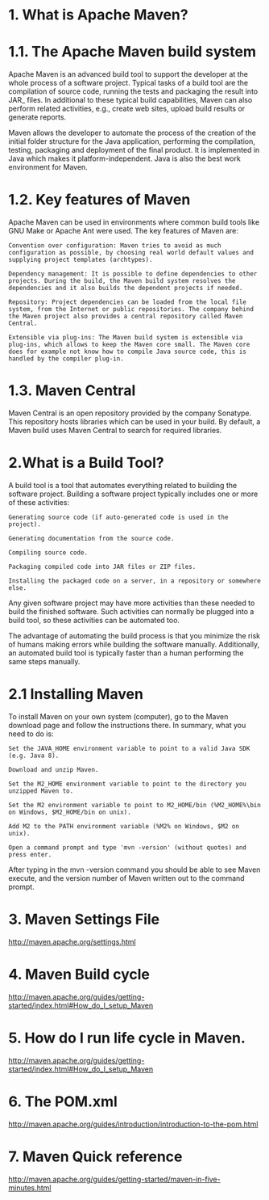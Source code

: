 
# 1. What is Apache Maven?

# 1.1. The Apache Maven build system



Apache Maven is an advanced build tool to support the developer at the whole process of a software project. Typical tasks of a build tool are the compilation of source code, running the tests and packaging the result into JAR_ files. In additional to these typical build capabilities, Maven can also perform related activities, e.g., create web sites, upload build results or generate reports.

Maven allows the developer to automate the process of the creation of the initial folder structure for the Java application, performing the compilation, testing, packaging and deployment of the final product. It is implemented in Java which makes it platform-independent. Java is also the best work environment for Maven.

# 1.2. Key features of Maven

Apache Maven can be used in environments where common build tools like GNU Make or Apache Ant were used. The key features of Maven are:

    Convention over configuration: Maven tries to avoid as much configuration as possible, by choosing real world default values and supplying project templates (archtypes).

    Dependency management: It is possible to define dependencies to other projects. During the build, the Maven build system resolves the dependencies and it also builds the dependent projects if needed.

    Repository: Project dependencies can be loaded from the local file system, from the Internet or public repositories. The company behind the Maven project also provides a central repository called Maven Central.

    Extensible via plug-ins: The Maven build system is extensible via plug-ins, which allows to keep the Maven core small. The Maven core does for example not know how to compile Java source code, this is handled by the compiler plug-in.

# 1.3. Maven Central

Maven Central is an open repository provided by the company Sonatype. This repository hosts libraries which can be used in your build. By default, a Maven build uses Maven Central to search for required libraries.


# 2.What is a Build Tool?

A build tool is a tool that automates everything related to building the software project. Building a software project typically includes one or more of these activities:

    Generating source code (if auto-generated code is used in the project).
    
    Generating documentation from the source code.
    
    Compiling source code.
    
    Packaging compiled code into JAR files or ZIP files.
    
    Installing the packaged code on a server, in a repository or somewhere else.

Any given software project may have more activities than these needed to build the finished software. Such activities can normally be plugged into a build tool, so these activities can be automated too.

The advantage of automating the build process is that you minimize the risk of humans making errors while building the software manually. Additionally, an automated build tool is typically faster than a human performing the same steps manually.

# 2.1 Installing Maven

To install Maven on your own system (computer), go to the Maven download page and follow the instructions there. In summary, what you need to do is:

    Set the JAVA_HOME environment variable to point to a valid Java SDK (e.g. Java 8).
    
    Download and unzip Maven.
    
    Set the M2_HOME environment variable to point to the directory you unzipped Maven to.
    
    Set the M2 environment variable to point to M2_HOME/bin (%M2_HOME%\bin on Windows, $M2_HOME/bin on unix).
    
    Add M2 to the PATH environment variable (%M2% on Windows, $M2 on unix).
    
    Open a command prompt and type 'mvn -version' (without quotes) and press enter.

After typing in the mvn -version command you should be able to see Maven execute, and the version number of Maven written out to the command prompt. 


# 3. Maven Settings File

http://maven.apache.org/settings.html 

# 4. Maven Build cycle

http://maven.apache.org/guides/getting-started/index.html#How_do_I_setup_Maven

# 5. How do I run life cycle in Maven.

http://maven.apache.org/guides/getting-started/index.html#How_do_I_setup_Maven

# 6. The POM.xml

http://maven.apache.org/guides/introduction/introduction-to-the-pom.html

# 7. Maven Quick reference

http://maven.apache.org/guides/getting-started/maven-in-five-minutes.html 
